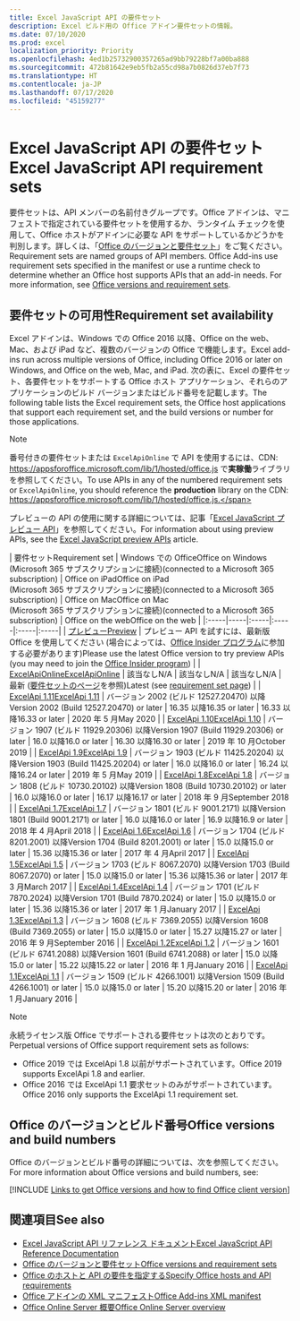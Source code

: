 ```yaml
---
title: Excel JavaScript API の要件セット
description: Excel ビルド用の Office アドイン要件セットの情報。
ms.date: 07/10/2020
ms.prod: excel
localization_priority: Priority
ms.openlocfilehash: 4ed1b25732900357265ad9bb79228bf7a00ba888
ms.sourcegitcommit: 472b81642e9eb5fb2a55cd98a7b0826d37eb7f73
ms.translationtype: HT
ms.contentlocale: ja-JP
ms.lasthandoff: 07/17/2020
ms.locfileid: "45159277"
---
```

# <a name="excel-javascript-api-requirement-sets"></a><span data-ttu-id="d4c21-103">Excel JavaScript API の要件セット</span><span class="sxs-lookup"><span data-stu-id="d4c21-103">Excel JavaScript API requirement sets</span></span>

<span data-ttu-id="d4c21-p101">要件セットは、API メンバーの名前付きグループです。Office アドインは、マニフェストで指定されている要件セットを使用するか、ランタイム チェックを使用して、Office ホストがアドインに必要な API をサポートしているかどうかを判別します。詳しくは、「[Office のバージョンと要件セット](../../develop/office-versions-and-requirement-sets.md)」をご覧ください。</span><span class="sxs-lookup"><span data-stu-id="d4c21-p101">Requirement sets are named groups of API members. Office Add-ins use requirement sets specified in the manifest or use a runtime check to determine whether an Office host supports APIs that an add-in needs. For more information, see [Office versions and requirement sets](../../develop/office-versions-and-requirement-sets.md).</span></span>

## <a name="requirement-set-availability"></a><span data-ttu-id="d4c21-107">要件セットの可用性</span><span class="sxs-lookup"><span data-stu-id="d4c21-107">Requirement set availability</span></span>

<span data-ttu-id="d4c21-108">Excel アドインは、Windows での Office 2016 以降、Office on the web、Mac、および iPad など、複数のバージョンの Office で機能します。</span><span class="sxs-lookup"><span data-stu-id="d4c21-108">Excel add-ins run across multiple versions of Office, including Office 2016 or later on Windows, and Office on the web, Mac, and iPad.</span></span> <span data-ttu-id="d4c21-109">次の表に、Excel の要件セット、各要件セットをサポートする Office ホスト アプリケーション、それらのアプリケーションのビルド バージョンまたはビルド番号を記載します。</span><span class="sxs-lookup"><span data-stu-id="d4c21-109">The following table lists the Excel requirement sets, the Office host applications that support each requirement set, and the build versions or number for those applications.</span></span>

> [!NOTE]
> <span data-ttu-id="d4c21-110">番号付きの要件セットまたは `ExcelApiOnline` で API を使用するには、CDN: https://appsforoffice.microsoft.com/lib/1/hosted/office.js で**実稼働**ライブラリを参照してください。</span><span class="sxs-lookup"><span data-stu-id="d4c21-110">To use APIs in any of the numbered requirement sets or `ExcelApiOnline`, you should reference the **production** library on the CDN: https://appsforoffice.microsoft.com/lib/1/hosted/office.js.</span></span>
>
> <span data-ttu-id="d4c21-111">プレビューの API の使用に関する詳細については、記事「[Excel JavaScript プレビュー API](excel-preview-apis.md)」を参照してください。</span><span class="sxs-lookup"><span data-stu-id="d4c21-111">For information about using preview APIs, see the [Excel JavaScript preview APIs](excel-preview-apis.md) article.</span></span>

|  <span data-ttu-id="d4c21-112">要件セット</span><span class="sxs-lookup"><span data-stu-id="d4c21-112">Requirement set</span></span>  |  <span data-ttu-id="d4c21-113">Windows での Office</span><span class="sxs-lookup"><span data-stu-id="d4c21-113">Office on Windows</span></span><br><span data-ttu-id="d4c21-114">(Microsoft 365 サブスクリプションに接続)</span><span class="sxs-lookup"><span data-stu-id="d4c21-114">(connected to a Microsoft 365 subscription)</span></span>  |  <span data-ttu-id="d4c21-115">Office on iPad</span><span class="sxs-lookup"><span data-stu-id="d4c21-115">Office on iPad</span></span><br><span data-ttu-id="d4c21-116">(Microsoft 365 サブスクリプションに接続)</span><span class="sxs-lookup"><span data-stu-id="d4c21-116">(connected to a Microsoft 365 subscription)</span></span>  |  <span data-ttu-id="d4c21-117">Office on Mac</span><span class="sxs-lookup"><span data-stu-id="d4c21-117">Office on Mac</span></span><br><span data-ttu-id="d4c21-118">(Microsoft 365 サブスクリプションに接続)</span><span class="sxs-lookup"><span data-stu-id="d4c21-118">(connected to a Microsoft 365 subscription)</span></span>  | <span data-ttu-id="d4c21-119">Office on the web</span><span class="sxs-lookup"><span data-stu-id="d4c21-119">Office on the web</span></span> |
|:-----|-----|:-----|:-----|:-----|:-----|
| [<span data-ttu-id="d4c21-120">プレビュー</span><span class="sxs-lookup"><span data-stu-id="d4c21-120">Preview</span></span>](excel-preview-apis.md)  | <span data-ttu-id="d4c21-121">プレビュー API を試すには、最新版 Office を使用してください (場合によっては、[Office Insider プログラム](https://insider.office.com)に参加する必要があります)</span><span class="sxs-lookup"><span data-stu-id="d4c21-121">Please use the latest Office version to try preview APIs (you may need to join the [Office Insider program](https://insider.office.com))</span></span> |
| [<span data-ttu-id="d4c21-122">ExcelApiOnline</span><span class="sxs-lookup"><span data-stu-id="d4c21-122">ExcelApiOnline</span></span>](excel-api-online-requirement-set.md) | <span data-ttu-id="d4c21-123">該当なし</span><span class="sxs-lookup"><span data-stu-id="d4c21-123">N/A</span></span> | <span data-ttu-id="d4c21-124">該当なし</span><span class="sxs-lookup"><span data-stu-id="d4c21-124">N/A</span></span> | <span data-ttu-id="d4c21-125">該当なし</span><span class="sxs-lookup"><span data-stu-id="d4c21-125">N/A</span></span> | <span data-ttu-id="d4c21-126">最新 ([要件セットのページ](./excel-api-online-requirement-set.md)を参照)</span><span class="sxs-lookup"><span data-stu-id="d4c21-126">Latest (see [requirement set page](./excel-api-online-requirement-set.md))</span></span> |
| [<span data-ttu-id="d4c21-127">ExcelApi 1.11</span><span class="sxs-lookup"><span data-stu-id="d4c21-127">ExcelApi 1.11</span></span>](excel-api-1-11-requirement-set.md) | <span data-ttu-id="d4c21-128">バージョン 2002 (ビルド 12527.20470) 以降</span><span class="sxs-lookup"><span data-stu-id="d4c21-128">Version 2002 (Build 12527.20470) or later</span></span> | <span data-ttu-id="d4c21-129">16.35 以降</span><span class="sxs-lookup"><span data-stu-id="d4c21-129">16.35 or later</span></span> | <span data-ttu-id="d4c21-130">16.33 以降</span><span class="sxs-lookup"><span data-stu-id="d4c21-130">16.33 or later</span></span> | <span data-ttu-id="d4c21-131">2020 年 5 月</span><span class="sxs-lookup"><span data-stu-id="d4c21-131">May 2020</span></span> |
| [<span data-ttu-id="d4c21-132">ExcelApi 1.10</span><span class="sxs-lookup"><span data-stu-id="d4c21-132">ExcelApi 1.10</span></span>](excel-api-1-10-requirement-set.md) | <span data-ttu-id="d4c21-133">バージョン 1907 (ビルド 11929.20306) 以降</span><span class="sxs-lookup"><span data-stu-id="d4c21-133">Version 1907 (Build 11929.20306) or later</span></span> | <span data-ttu-id="d4c21-134">16.0 以降</span><span class="sxs-lookup"><span data-stu-id="d4c21-134">16.0 or later</span></span> | <span data-ttu-id="d4c21-135">16.30 以降</span><span class="sxs-lookup"><span data-stu-id="d4c21-135">16.30 or later</span></span> | <span data-ttu-id="d4c21-136">2019 年 10 月</span><span class="sxs-lookup"><span data-stu-id="d4c21-136">October 2019</span></span> |
| [<span data-ttu-id="d4c21-137">ExcelApi 1.9</span><span class="sxs-lookup"><span data-stu-id="d4c21-137">ExcelApi 1.9</span></span>](excel-api-1-9-requirement-set.md)  | <span data-ttu-id="d4c21-138">バージョン 1903 (ビルド 11425.20204) 以降</span><span class="sxs-lookup"><span data-stu-id="d4c21-138">Version 1903 (Build 11425.20204) or later</span></span> | <span data-ttu-id="d4c21-139">16.0 以降</span><span class="sxs-lookup"><span data-stu-id="d4c21-139">16.0 or later</span></span> | <span data-ttu-id="d4c21-140">16.24 以降</span><span class="sxs-lookup"><span data-stu-id="d4c21-140">16.24 or later</span></span> | <span data-ttu-id="d4c21-141">2019 年 5 月</span><span class="sxs-lookup"><span data-stu-id="d4c21-141">May 2019</span></span> |
| [<span data-ttu-id="d4c21-142">ExcelApi 1.8</span><span class="sxs-lookup"><span data-stu-id="d4c21-142">ExcelApi 1.8</span></span>](excel-api-1-8-requirement-set.md)  | <span data-ttu-id="d4c21-143">バージョン 1808 (ビルド 10730.20102) 以降</span><span class="sxs-lookup"><span data-stu-id="d4c21-143">Version 1808 (Build 10730.20102) or later</span></span> | <span data-ttu-id="d4c21-144">16.0 以降</span><span class="sxs-lookup"><span data-stu-id="d4c21-144">16.0 or later</span></span> | <span data-ttu-id="d4c21-145">16.17 以降</span><span class="sxs-lookup"><span data-stu-id="d4c21-145">16.17 or later</span></span> | <span data-ttu-id="d4c21-146">2018 年 9 月</span><span class="sxs-lookup"><span data-stu-id="d4c21-146">September 2018</span></span> |
| [<span data-ttu-id="d4c21-147">ExcelApi 1.7</span><span class="sxs-lookup"><span data-stu-id="d4c21-147">ExcelApi 1.7</span></span>](excel-api-1-7-requirement-set.md)  | <span data-ttu-id="d4c21-148">バージョン 1801 (ビルド 9001.2171) 以降</span><span class="sxs-lookup"><span data-stu-id="d4c21-148">Version 1801 (Build 9001.2171) or later</span></span>   | <span data-ttu-id="d4c21-149">16.0 以降</span><span class="sxs-lookup"><span data-stu-id="d4c21-149">16.0 or later</span></span>  | <span data-ttu-id="d4c21-150">16.9 以降</span><span class="sxs-lookup"><span data-stu-id="d4c21-150">16.9 or later</span></span>  | <span data-ttu-id="d4c21-151">2018 年 4 月</span><span class="sxs-lookup"><span data-stu-id="d4c21-151">April 2018</span></span> |
| [<span data-ttu-id="d4c21-152">ExcelApi 1.6</span><span class="sxs-lookup"><span data-stu-id="d4c21-152">ExcelApi 1.6</span></span>](excel-api-1-6-requirement-set.md)  | <span data-ttu-id="d4c21-153">バージョン 1704 (ビルド 8201.2001) 以降</span><span class="sxs-lookup"><span data-stu-id="d4c21-153">Version 1704 (Build 8201.2001) or later</span></span>   | <span data-ttu-id="d4c21-154">15.0 以降</span><span class="sxs-lookup"><span data-stu-id="d4c21-154">15.0 or later</span></span>  | <span data-ttu-id="d4c21-155">15.36 以降</span><span class="sxs-lookup"><span data-stu-id="d4c21-155">15.36 or later</span></span> | <span data-ttu-id="d4c21-156">2017 年 4 月</span><span class="sxs-lookup"><span data-stu-id="d4c21-156">April 2017</span></span> |
| [<span data-ttu-id="d4c21-157">ExcelApi 1.5</span><span class="sxs-lookup"><span data-stu-id="d4c21-157">ExcelApi 1.5</span></span>](excel-api-1-5-requirement-set.md)  | <span data-ttu-id="d4c21-158">バージョン 1703 (ビルド 8067.2070) 以降</span><span class="sxs-lookup"><span data-stu-id="d4c21-158">Version 1703 (Build 8067.2070) or later</span></span>   | <span data-ttu-id="d4c21-159">15.0 以降</span><span class="sxs-lookup"><span data-stu-id="d4c21-159">15.0 or later</span></span>  | <span data-ttu-id="d4c21-160">15.36 以降</span><span class="sxs-lookup"><span data-stu-id="d4c21-160">15.36 or later</span></span> | <span data-ttu-id="d4c21-161">2017 年 3 月</span><span class="sxs-lookup"><span data-stu-id="d4c21-161">March 2017</span></span> |
| [<span data-ttu-id="d4c21-162">ExcelApi 1.4</span><span class="sxs-lookup"><span data-stu-id="d4c21-162">ExcelApi 1.4</span></span>](excel-api-1-4-requirement-set.md)  | <span data-ttu-id="d4c21-163">バージョン 1701 (ビルド 7870.2024) 以降</span><span class="sxs-lookup"><span data-stu-id="d4c21-163">Version 1701 (Build 7870.2024) or later</span></span>   | <span data-ttu-id="d4c21-164">15.0 以降</span><span class="sxs-lookup"><span data-stu-id="d4c21-164">15.0 or later</span></span>  | <span data-ttu-id="d4c21-165">15.36 以降</span><span class="sxs-lookup"><span data-stu-id="d4c21-165">15.36 or later</span></span> | <span data-ttu-id="d4c21-166">2017 年 1 月</span><span class="sxs-lookup"><span data-stu-id="d4c21-166">January 2017</span></span> |
| [<span data-ttu-id="d4c21-167">ExcelApi 1.3</span><span class="sxs-lookup"><span data-stu-id="d4c21-167">ExcelApi 1.3</span></span>](excel-api-1-3-requirement-set.md)  | <span data-ttu-id="d4c21-168">バージョン 1608 (ビルド 7369.2055) 以降</span><span class="sxs-lookup"><span data-stu-id="d4c21-168">Version 1608 (Build 7369.2055) or later</span></span>   | <span data-ttu-id="d4c21-169">15.0 以降</span><span class="sxs-lookup"><span data-stu-id="d4c21-169">15.0 or later</span></span> | <span data-ttu-id="d4c21-170">15.27 以降</span><span class="sxs-lookup"><span data-stu-id="d4c21-170">15.27 or later</span></span> | <span data-ttu-id="d4c21-171">2016 年 9 月</span><span class="sxs-lookup"><span data-stu-id="d4c21-171">September 2016</span></span> |
| [<span data-ttu-id="d4c21-172">ExcelApi 1.2</span><span class="sxs-lookup"><span data-stu-id="d4c21-172">ExcelApi 1.2</span></span>](excel-api-1-2-requirement-set.md)  | <span data-ttu-id="d4c21-173">バージョン 1601 (ビルド 6741.2088) 以降</span><span class="sxs-lookup"><span data-stu-id="d4c21-173">Version 1601 (Build 6741.2088) or later</span></span>   | <span data-ttu-id="d4c21-174">15.0 以降</span><span class="sxs-lookup"><span data-stu-id="d4c21-174">15.0 or later</span></span> | <span data-ttu-id="d4c21-175">15.22 以降</span><span class="sxs-lookup"><span data-stu-id="d4c21-175">15.22 or later</span></span> | <span data-ttu-id="d4c21-176">2016 年 1 月</span><span class="sxs-lookup"><span data-stu-id="d4c21-176">January 2016</span></span> |
| [<span data-ttu-id="d4c21-177">ExcelApi 1.1</span><span class="sxs-lookup"><span data-stu-id="d4c21-177">ExcelApi 1.1</span></span>](excel-api-1-1-requirement-set.md)  | <span data-ttu-id="d4c21-178">バージョン 1509 (ビルド 4266.1001) 以降</span><span class="sxs-lookup"><span data-stu-id="d4c21-178">Version 1509 (Build 4266.1001) or later</span></span>   | <span data-ttu-id="d4c21-179">15.0 以降</span><span class="sxs-lookup"><span data-stu-id="d4c21-179">15.0 or later</span></span> | <span data-ttu-id="d4c21-180">15.20 以降</span><span class="sxs-lookup"><span data-stu-id="d4c21-180">15.20 or later</span></span> | <span data-ttu-id="d4c21-181">2016 年 1 月</span><span class="sxs-lookup"><span data-stu-id="d4c21-181">January 2016</span></span> |

> [!NOTE]
> <span data-ttu-id="d4c21-182">永続ライセンス版 Office でサポートされる要件セットは次のとおりです。</span><span class="sxs-lookup"><span data-stu-id="d4c21-182">Perpetual versions of Office support requirement sets as follows:</span></span>
>
> - <span data-ttu-id="d4c21-183">Office 2019 では ExcelApi 1.8 以前がサポートされています。</span><span class="sxs-lookup"><span data-stu-id="d4c21-183">Office 2019 supports ExcelApi 1.8 and earlier.</span></span>
> - <span data-ttu-id="d4c21-184">Office 2016 では ExcelApi 1.1 要求セットのみがサポートされています。</span><span class="sxs-lookup"><span data-stu-id="d4c21-184">Office 2016 only supports the ExcelApi 1.1 requirement set.</span></span>

## <a name="office-versions-and-build-numbers"></a><span data-ttu-id="d4c21-185">Office のバージョンとビルド番号</span><span class="sxs-lookup"><span data-stu-id="d4c21-185">Office versions and build numbers</span></span>

<span data-ttu-id="d4c21-186">Office のバージョンとビルド番号の詳細については、次を参照してください。</span><span class="sxs-lookup"><span data-stu-id="d4c21-186">For more information about Office versions and build numbers, see:</span></span>

[!INCLUDE [Links to get Office versions and how to find Office client version](../../includes/links-get-office-versions-builds.md)]

## <a name="see-also"></a><span data-ttu-id="d4c21-187">関連項目</span><span class="sxs-lookup"><span data-stu-id="d4c21-187">See also</span></span>

- [<span data-ttu-id="d4c21-188">Excel JavaScript API リファレンス ドキュメント</span><span class="sxs-lookup"><span data-stu-id="d4c21-188">Excel JavaScript API Reference Documentation</span></span>](/javascript/api/excel)
- [<span data-ttu-id="d4c21-189">Office のバージョンと要件セット</span><span class="sxs-lookup"><span data-stu-id="d4c21-189">Office versions and requirement sets</span></span>](../../develop/office-versions-and-requirement-sets.md)
- [<span data-ttu-id="d4c21-190">Office のホストと API の要件を指定する</span><span class="sxs-lookup"><span data-stu-id="d4c21-190">Specify Office hosts and API requirements</span></span>](../../develop/specify-office-hosts-and-api-requirements.md)
- [<span data-ttu-id="d4c21-191">Office アドインの XML マニフェスト</span><span class="sxs-lookup"><span data-stu-id="d4c21-191">Office Add-ins XML manifest</span></span>](../../develop/add-in-manifests.md)
- [<span data-ttu-id="d4c21-192">Office Online Server 概要</span><span class="sxs-lookup"><span data-stu-id="d4c21-192">Office Online Server overview</span></span>](/officeonlineserver/office-online-server-overview)
